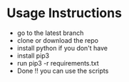 # Usage Instructions
* go to the latest branch
* clone or download the repo
* install python if you don't have
* install pip3
* run pip3 -r requirements.txt
* Done !! you can use the scripts